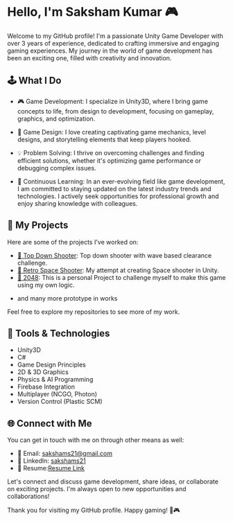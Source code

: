 # Hello, I'm Saksham Kumar 🎮

Welcome to my GitHub profile! I'm a passionate Unity Game Developer with over 3 years of experience, dedicated to crafting immersive and engaging gaming experiences. My journey in the world of game development has been an exciting one, filled with creativity and innovation.

## 🕹️ What I Do

- 🎮 Game Development: I specialize in Unity3D, where I bring game concepts to life, from design to development, focusing on gameplay, graphics, and optimization.

- 🧩 Game Design: I love creating captivating game mechanics, level designs, and storytelling elements that keep players hooked.

- 💡 Problem Solving: I thrive on overcoming challenges and finding efficient solutions, whether it's optimizing game performance or debugging complex issues.

- 📖 Continuous Learning: In an ever-evolving field like game development, I am committed to staying updated on the latest industry trends and technologies. I actively seek opportunities for professional growth and enjoy sharing knowledge with colleagues.

## 🚀 My Projects

Here are some of the projects I've worked on:
<!-- This is a hidden comment -->
- [🔫 Top Down Shooter](https://github.com/sakshams21/TopDownShooter): Top down shooter with wave based clearance challenge.
- [🚀 Retro Space Shooter](https://github.com/sakshams21/Space_Retro_Shooter): My attempt at creating Space shooter in Unity.
- [🎲 2048](https://github.com/sakshams21/Challenge-2048): This is a personal Project to challenge myself to make this game using my own logic.
<!-- - [🏎️ Car Handling Prototype](https://github.com/sakshams21/CarDrivingPrototype): My attempt at creating Arcade car physics in Unity.-->
<!-- - [🐈 Rengar Prototype](https://github.com/sakshams21/RengarPrototype):  My attempt at creating Rengar Mechanics in Unity.-->
- and many more prototype in works

Feel free to explore my repositories to see more of my work.

## 🔧 Tools & Technologies

- Unity3D
- C#
- Game Design Principles
- 2D & 3D Graphics
- Physics & AI Programming
- Firebase Integration
- Multiplayer (NCGO, Photon)
- Version Control (Plastic SCM)

## 🌐 Connect with Me

You can get in touch with me on through other means as well:

- 📧 Email: sakshams21@gmail.com
- 💼 LinkedIn: [sakshams21](https://www.linkedin.com/in/sakshams21/)
- 📄 Resume:[Resume Link](https://drive.google.com/file/d/1N14o45GrK-sS8GO6po2Gcx7H1r4pgy_s/view?usp=sharing)

Let's connect and discuss game development, share ideas, or collaborate on exciting projects. I'm always open to new opportunities and collaborations!

Thank you for visiting my GitHub profile. Happy gaming! 🚀🎮
